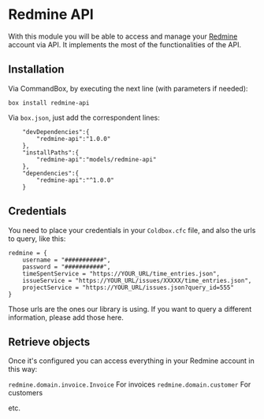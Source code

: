 # Redmine API

With this module you will be able to access and manage your [Redmine] account via API. It implements the most of the functionalities of the API.

## Installation

Via CommandBox, by executing the next line (with parameters if needed):

```box install redmine-api```

Via `box.json`, just add the correspondent lines:
```
    "devDependencies":{
        "redmine-api":"1.0.0"
    },
    "installPaths":{
        "redmine-api":"models/redmine-api"
    },
    "dependencies":{
        "redmine-api":"^1.0.0"
    }
```

## Credentials

You need to place your credentials in your `Coldbox.cfc` file, and also the urls to query, like this:

```
redmine = {
    username = "###########",
    password = "###########",
    timeSpentService = "https://YOUR_URL/time_entries.json",
    issueService = "https://YOUR_URL/issues/XXXXX/time_entries.json",
    projectService = "https://YOUR_URL/issues.json?query_id=555"
}
```

Those urls are the ones our library is using. If you want to query a different information, please add those here.

## Retrieve objects

Once it's configured you can access everything in your Redmine account in this way:

```redmine.domain.invoice.Invoice``` For invoices
```redmine.domain.customer``` For customers

etc.

   [Redmine]: <https://www.redmine.org/>

